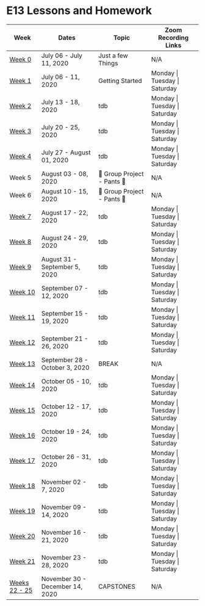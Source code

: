 # E13 Lessons and Homework

| Week | Dates | Topic | Zoom Recording Links |
|---|---|---|---|
| [Week 0](./week00) | July 06 - July 11, 2020 | Just a few Things | N/A |
| [Week 1](./week01) | July 06 - 11, 2020 | Getting Started | Monday \| Tuesday \| Saturday |
| [Week 2](./week02) | July 13 - 18, 2020 | tdb | Monday \| Tuesday \| Saturday |
| [Week 3](./week03) | July 20 - 25, 2020 | tdb | Monday \| Tuesday \| Saturday |
| [Week 4](./week04) | July 27 - August 01, 2020 | tdb | Monday \| Tuesday \| Saturday |
| Week 5 | August 03 - 08, 2020 | :jeans: Group Project - Pants :jeans: | N/A |
| Week 6 | August 10 - 15, 2020 | :jeans: Group Project - Pants :jeans: | N/A |
| [Week 7](./week07) | August 17 - 22, 2020 | tdb | Monday \| Tuesday \| Saturday |
| [Week 8](./week08) | August 24 - 29, 2020 | tdb | Monday \| Tuesday \| Saturday |
| [Week 9](./week09) | August 31 - September 5, 2020 | tdb | Monday \| Tuesday \| Saturday |
| [Week 10](./week10) | September 07 - 12, 2020 | tdb | Monday \| Tuesday \| Saturday |
| [Week 11](./week11) | September 15 - 19, 2020 | tdb | Monday \| Tuesday \| Saturday |
| [Week 12](./week12) | September 21 - 26, 2020 | tdb | Monday \| Tuesday \| Saturday |
| [Week 13](./week13) | September 28 - October 3, 2020 | BREAK | N/A|
| [Week 14](./week14) | October 05 - 10, 2020 | tdb | Monday \| Tuesday \| Saturday |
| [Week 15](./week15) | October 12 - 17, 2020 | tdb | Monday \| Tuesday \| Saturday |
| [Week 16](./week16) | October 19 - 24, 2020 | tdb | Monday \| Tuesday \| Saturday |
| [Week 17](./week17) | October 26 - 31, 2020 | tdb | Monday \| Tuesday \| Saturday |
| [Week 18](./week18) | November 02 - 7, 2020 | tdb | Monday \| Tuesday \| Saturday |
| [Week 19](./week19) | November 09 - 14, 2020 | tdb | Monday \| Tuesday \| Saturday |
| [Week 20](./week20) | November 16 - 21, 2020 | tdb | Monday \| Tuesday \| Saturday |
| [Week 21](./week21) | November 23 - 28, 2020 | tdb | Monday \| Tuesday \| Saturday |
| [Weeks 22 - 25](./weeks22-25) | November 30 - December 14, 2020 | CAPSTONES | N/A |